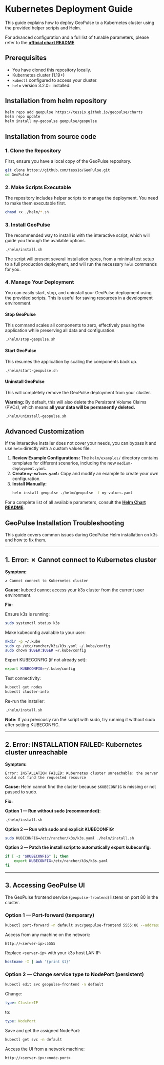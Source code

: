# Kubernetes Deployment Guide

This guide explains how to deploy GeoPulse to a Kubernetes cluster using the provided helper scripts and Helm.

For advanced configuration and a full list of tunable parameters, please refer to the **[official chart README](../helm/geopulse/README.md)**.

## Prerequisites

- You have cloned this repository locally.
- Kubernetes cluster (1.19+)
- `kubectl` configured to access your cluster.
- `helm` version 3.2.0+ installed.

## Installation from helm repository
```bash
helm repo add geopulse https://tess1o.github.io/geopulse/charts
helm repo update
helm install my-geopulse geopulse/geopulse
```

## Installation from source code

### 1. Clone the Repository

First, ensure you have a local copy of the GeoPulse repository.

```bash
git clone https://github.com/tess1o/GeoPulse.git
cd GeoPulse
```

### 2. Make Scripts Executable

The repository includes helper scripts to manage the deployment. You need to make them executable first.

```bash
chmod +x ./helm/*.sh
```

### 3. Install GeoPulse

The recommended way to install is with the interactive script, which will guide you through the available options.

```bash
./helm/install.sh
```

The script will present several installation types, from a minimal test setup to a full production deployment, and will run the necessary `helm` commands for you.

### 4. Manage Your Deployment

You can easily start, stop, and uninstall your GeoPulse deployment using the provided scripts. This is useful for saving resources in a development environment.

#### Stop GeoPulse

This command scales all components to zero, effectively pausing the application while preserving all data and configuration.

```bash
./helm/stop-geopulse.sh
```

#### Start GeoPulse

This resumes the application by scaling the components back up.

```bash
./helm/start-geopulse.sh
```

#### Uninstall GeoPulse

This will completely remove the GeoPulse deployment from your cluster.

**Warning:** By default, this will also delete the Persistent Volume Claims (PVCs), which means **all your data will be permanently deleted.**

```bash
./helm/uninstall-geopulse.sh
```

## Advanced Customization

If the interactive installer does not cover your needs, you can bypass it and use `helm` directly with a custom values file.

1.  **Review Example Configurations:** The `helm/examples/` directory contains templates for different scenarios, including the new `medium-deployment.yaml`.
2.  **Create `my-values.yaml`:** Copy and modify an example to create your own configuration.
3.  **Install Manually:**
    ```bash
    helm install geopulse ./helm/geopulse -f my-values.yaml
    ```

For a complete list of all available parameters, consult the **[Helm Chart README](../helm/geopulse/README.md)**.


## GeoPulse Installation Troubleshooting

This guide covers common issues during GeoPulse Helm installation on k3s and how to fix them.

---

## 1. Error: ✗ Cannot connect to Kubernetes cluster

**Symptom:**
```
✗ Cannot connect to Kubernetes cluster
```

**Cause:** kubectl cannot access your k3s cluster from the current user environment.

**Fix:**

Ensure k3s is running:
```bash
sudo systemctl status k3s
```

Make kubeconfig available to your user:
```bash
mkdir -p ~/.kube
sudo cp /etc/rancher/k3s/k3s.yaml ~/.kube/config
sudo chown $USER:$USER ~/.kube/config
```

Export KUBECONFIG (if not already set):
```bash
export KUBECONFIG=~/.kube/config
```

Test connectivity:
```bash
kubectl get nodes
kubectl cluster-info
```

Re-run the installer:
```bash
./helm/install.sh
```

**Note:** If you previously ran the script with sudo, try running it without sudo after setting KUBECONFIG.

---

## 2. Error: INSTALLATION FAILED: Kubernetes cluster unreachable

**Symptom:**
```
Error: INSTALLATION FAILED: Kubernetes cluster unreachable: the server could not find the requested resource
```

**Cause:** Helm cannot find the cluster because `$KUBECONFIG` is missing or not passed to sudo.

**Fix:**

**Option 1 — Run without sudo (recommended):**
```bash
./helm/install.sh
```

**Option 2 — Run with sudo and explicit KUBECONFIG:**
```bash
sudo KUBECONFIG=/etc/rancher/k3s/k3s.yaml ./helm/install.sh
```

**Option 3 — Patch the install script to automatically export kubeconfig:**
```bash
if [ -z "$KUBECONFIG" ]; then
    export KUBECONFIG=/etc/rancher/k3s/k3s.yaml
fi
```

---

## 3. Accessing GeoPulse UI

The GeoPulse frontend service (`geopulse-frontend`) listens on port 80 in the cluster.

### Option 1 — Port-forward (temporary)

```bash
kubectl port-forward -n default svc/geopulse-frontend 5555:80 --address 0.0.0.0
```

Access from any machine on the network:
```
http://<server-ip>:5555
```

Replace `<server-ip>` with your k3s host LAN IP:
```bash
hostname -I | awk '{print $1}'
```

### Option 2 — Change service type to NodePort (persistent)

```bash
kubectl edit svc geopulse-frontend -n default
```

Change:
```yaml
type: ClusterIP
```

to:
```yaml
type: NodePort
```

Save and get the assigned NodePort:
```bash
kubectl get svc -n default
```

Access the UI from a network machine:
```
http://<server-ip>:<node-port>
```
